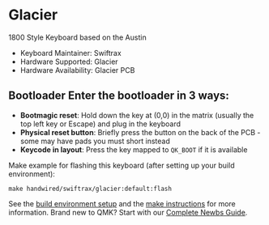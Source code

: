 # Glacier

1800 Style Keyboard based on the Austin

* Keyboard Maintainer: Swiftrax
* Hardware Supported: Glacier
* Hardware Availability: Glacier PCB

## Bootloader Enter the bootloader in 3 ways:
 * **Bootmagic reset**: Hold down the key at (0,0) in the matrix (usually the top left key or Escape) and plug in the keyboard
 * **Physical reset button**: Briefly press the button on the back of the PCB - some may have pads you must short instead
 * **Keycode in layout**: Press the key mapped to `QK_BOOT` if it is available

Make example for flashing this keyboard (after setting up your build environment):

    make handwired/swiftrax/glacier:default:flash

See the [build environment setup](https://docs.qmk.fm/#/getting_started_build_tools) and the [make instructions](https://docs.qmk.fm/#/getting_started_make_guide) for more information. Brand new to QMK? Start with our [Complete Newbs Guide](https://docs.qmk.fm/#/newbs).
